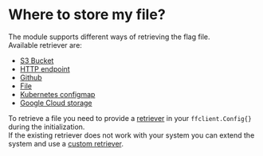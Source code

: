 # Where to store my file?
The module supports different ways of retrieving the flag file.  
Available retriever are:

- [S3 Bucket](s3)
- [HTTP endpoint](http)
- [Github](github)
- [File](file)
- [Kubernetes configmap](kubernetes_configmaps)
- [Google Cloud storage](google_cloud_storage)

To retrieve a file you need to provide a [retriever](https://pkg.go.dev/github.com/thomaspoignant/go-feature-flag#Retriever) in your `ffclient.Config{}` during the initialization.  
If the existing retriever does not work with your system you can extend the system and use a [custom retriever](custom.md).
